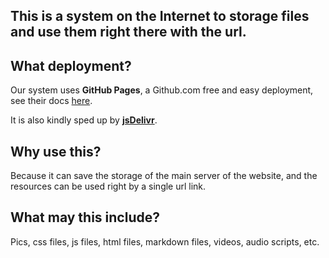

## This is a system on the Internet to storage files and use them right there with the url.

## What deployment?

Our system uses **GitHub Pages**, a Github.com free and easy deployment, see their docs [here](http://pages.github.com).

It is also kindly sped up by **[jsDelivr](https://jsdelivr.com)**. 

## Why use this?

Because it can save the storage of the main server of the website, and the resources can be used right by a single url link. 

## What may this include?

Pics, css files, js files, html files, markdown files, videos, audio scripts, etc.
